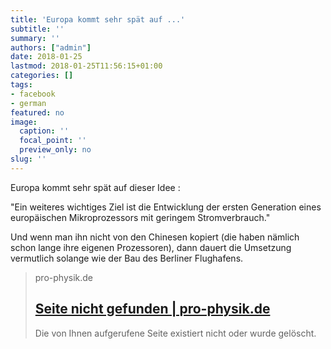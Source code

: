 ```yaml
---
title: 'Europa kommt sehr spät auf ...'
subtitle: ''
summary: ''
authors: ["admin"]
date: 2018-01-25
lastmod: 2018-01-25T11:56:15+01:00
categories: []
tags:
- facebook
- german
featured: no
image:
  caption: ''
  focal_point: ''
  preview_only: no
slug: ''
---
```

Europa kommt sehr spät auf dieser Idee :

"Ein weiteres wichtiges Ziel ist die Entwicklung der ersten Generation eines europäischen Mikroprozessors mit geringem Stromverbrauch." 

Und wenn man ihn nicht von den Chinesen kopiert (die haben nämlich schon lange ihre eigenen Prozessoren), dann dauert die Umsetzung vermutlich solange wie der Bau des Berliner Flughafens.
> pro-physik.de
> ## [Seite nicht gefunden | pro-physik.de](http://www.pro-physik.de/details/physiknews/10818800/Europas_Weg_zum_High-Performer.html)
>
>Die von Ihnen aufgerufene Seite existiert nicht oder wurde gelöscht.


